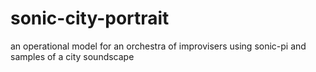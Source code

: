 # sonic-city-portrait
an operational model for an orchestra of improvisers using sonic-pi and samples of a city soundscape
